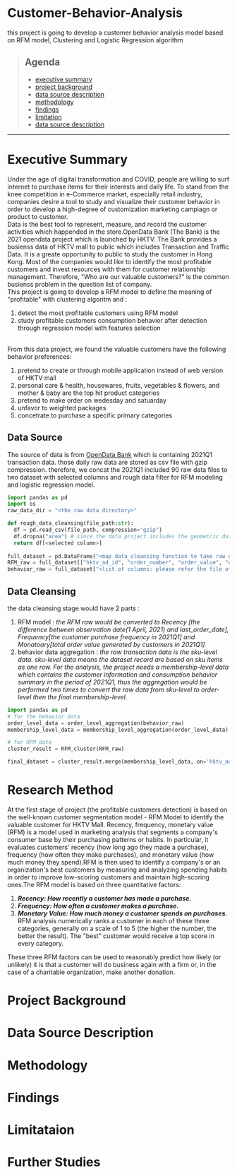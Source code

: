 # Customer-Behavior-Analysis
this project is going to develop a customer behavior analysis model based on RFM model, Clustering and Logistic Regression algorithm <br>
> ## Agenda
> - [executive summary](https://github.com/JoeChowHoKeung/Customer-Behavior-Analysis/edit/main/README.md#executive-summary)
> - [project background](https://github.com/JoeChowHoKeung/Customer-Behavior-Analysis/edit/main/README.md#project-background)
> - [data source description](https://github.com/JoeChowHoKeung/Customer-Behavior-Analysis/edit/main/README.md#data-source-description)
> - [methodology](https://github.com/JoeChowHoKeung/Customer-Behavior-Analysis/edit/main/README.md#methodology)
> - [findings](https://github.com/JoeChowHoKeung/Customer-Behavior-Analysis/edit/main/README.md#findings)
> - [limitation](https://github.com/JoeChowHoKeung/Customer-Behavior-Analysis/edit/main/README.md#limitation)
> - [data source description](https://github.com/JoeChowHoKeung/Customer-Behavior-Analysis/edit/main/README.md#further-studies)
____
# Executive Summary
Under the age of digital transformation and COVID, people are willing to surf internet to purchase items for their interests and daily life. To stand from the knee competition in e-Commerce market, especially retail industry, companies desire a tool to study and visualize their customer behavior in order to develop a high-degree of customization marketing campiagn or product to customer.<br>
Data is the best tool to represent, measure, and record the customer activities which happended in the store.OpenData Bank (The Bank) is the 2021 opendata project which is launched by HKTV. The Bank provides a busienss data of HKTV mall to public which includes Transaction and Traffic Data. It is a greate opportunity to public to study the customer in Hong Kong. Most of the companies would like to identify the most profitable customers and invest resources with them for customer relationship management. Therefore, "Who are our valuable customers?" is the common busienss problem in the question list of company. <br>
This project is going to develop a RFM model to define the meaning of "profitable" with clustering algoritm and :<br>
1. detect the most profitable customers using RFM model
2. study profitable customers consumption behavior after detection through regression model with features selection
<br>
From this data project, we found the valuable customers have the following behavior preferences:

1. pretend to create or through mobile application instead of web version of HKTV mall
2. personal care & health, housewares, fruits, vegetables & flowers, and mother & baby are the top hit product categories
3. pretend to make order on wedesday and satuarday
4. unfavor to weighted packages
5. concetrate to purchase a specific primary categories

## Data Source
The source of data is from [OpenData Bank](https://opendatabank.hktvmall.com/portal/home) which is containing 2021Q1 transaction data. those daily raw data are stored as csv file with gzip compression. therefore, we concat the 2021Q1 included 90 raw data files to two dataset with selected columns and rough data filter for RFM modeling and logistic regression model. 

```python 
import pandas as pd
import os
raw_data_dir = "<the raw data directory>"

def rough_data_cleansing(file_path:str):
  df = pd.read_csv(file_path, compression="gzip")
  df.dropna("area") # since the data project includes the geometric data for analysis, we have to filter out the na value from the raw data
  return df[<selected column>]
  
full_dataset = pd.DataFrame("<map data_cleansing function to take raw data with rough cleaning from raw_data_dir>")
RFM_raw = full_dataset[["hktv_ad_id", "order_number", "order_value", "order_date"]]
behavior_raw = full_dataset["<list of columns: please refer the file of keep_columns.csv>"]
```

## Data Cleansing
the data cleansing stage would have 2 parts :
1. RFM model : _the RFM raw would be converted to Recency [the difference between observation date(1 April, 2021) and last_order_date], Frequency[the customer purchase frequency in 2021Q1] and Monatoary[total order value generated by customers in 2021Q1]_
2. behavior data aggregation : _the raw transaction data is the sku-level data. sku-level data means the dataset record are based on sku items as one row. For the analysis, the project needs a membership-level data which contains the customer information and consumption behavior summary in the period of 2021Q1, thus the aggregation would be performed two times to convert the raw data from sku-level to order-level then the final membership-level._

```python 
import pandas as pd
# for the behavior data
order_level_data = order_level_aggregation(behavior_raw)
membership_level_data = membership_level_aggregation(order_level_data)

# for RFM data
cluster_result = RFM_cluster(RFM_raw)

final_dataset = cluster_result.merge(membership_level_data, on='hktv_ad_id')
```

# Research Method
At the first stage of project (the profitable customers detection) is based on the well-known customer segmentation model - RFM Model to identify the valuable customer for HKTV Mall. Recency, frequency, monetary value (RFM) is a model used in marketing analysis that segments a company's consumer base by their purchasing patterns or habits. In particular, it evaluates customers' recency (how long ago they made a purchase), frequency (how often they make purchases), and monetary value (how much money they spend).RFM is then used to identify a company's or an organization's best customers by measuring and analyzing spending habits in order to improve low-scoring customers and maintain high-scoring ones.The RFM model is based on three quantitative factors:
1. ___Recency: How recently a customer has made a purchase.___
2. ___Frequency: How often a customer makes a purchase.___
3. ___Monetary Value: How much money a customer spends on purchases.___<br>
RFM analysis numerically ranks a customer in each of these three categories, generally on a scale of 1 to 5 (the higher the number, the better the result). The "best" customer would receive a top score in every category.

These three RFM factors can be used to reasonably predict how likely (or unlikely) it is that a customer will do business again with a firm or, in the case of a charitable organization, make another donation.
# Project Background
# Data Source Description
# Methodology
# Findings
# Limitataion
# Further Studies
